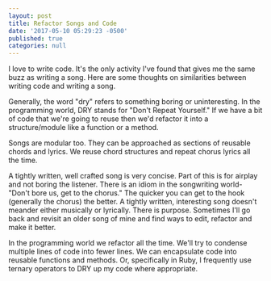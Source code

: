 ```yaml
---
layout: post
title: Refactor Songs and Code
date: '2017-05-10 05:29:23 -0500'
published: true
categories: null
---
```


I love to write code. It's the only activity I've found that gives me the same buzz as writing a song. Here are some thoughts on similarities between writing code and writing a song.

Generally, the word "dry" refers to something boring or uninteresting. In the programming world, DRY stands for "Don't Repeat Yourself." If we have a bit of code that we're going to reuse then we'd refactor it into a structure/module like a function or a method.

Songs are modular too. They can be approached as sections of reusable chords and lyrics. We reuse chord structures and repeat chorus lyrics all the time.

A tightly written, well crafted song is very concise. Part of this is for airplay and not boring the listener. There is an idiom in the songwriting world- "Don't bore us, get to the chorus." The quicker you can get to the hook (generally the chorus) the better. A tightly written, interesting song doesn't meander either musically or lyrically. There is purpose. Sometimes I'll go back and revisit an older song of mine and find ways to edit, refactor and make it better.

In the programming world we refactor all the time. We'll try to condense multiple lines of code into fewer lines. We can encapsulate code into reusable functions and methods. Or, specifically in Ruby, I frequently use ternary operators to DRY up my code where appropriate.




<!-- #### DRY CODE AND DRY LYRICS



#### MODULARITY IN CODE AND SONGS



#### Code is a craft like songwriting

#### Go back and refactor songs -->
